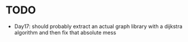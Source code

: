 # TODO

- Day17: should probably extract an actual graph library with a dijkstra algorithm and then fix that absolute mess
